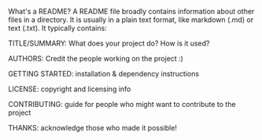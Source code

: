 What's a README?
A README file broadly contains information about other files in a directory. It is usually in a plain text format, like markdown (.md) or text (.txt). It typically contains:

TITLE/SUMMARY: What does your project do? How is it used?

AUTHORS: Credit the people working on the project :)

GETTING STARTED: installation & dependency instructions

LICENSE: copyright and licensing info

CONTRIBUTING: guide for people who might want to contribute to the project

THANKS: acknowledge those who made it possible!
